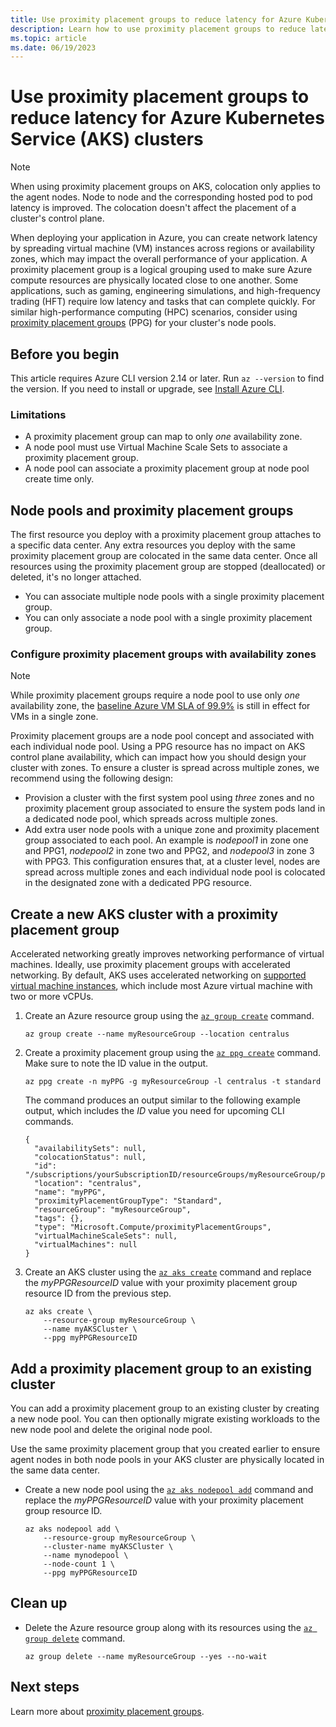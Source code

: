 ```yaml
---
title: Use proximity placement groups to reduce latency for Azure Kubernetes Service (AKS) clusters
description: Learn how to use proximity placement groups to reduce latency for your Azure Kubernetes Service (AKS) cluster workloads.
ms.topic: article
ms.date: 06/19/2023
---
```


# Use proximity placement groups to reduce latency for Azure Kubernetes Service (AKS) clusters

> [!NOTE]
> When using proximity placement groups on AKS, colocation only applies to the agent nodes. Node to node and the corresponding hosted pod to pod latency is improved. The colocation doesn't affect the placement of a cluster's control plane.

When deploying your application in Azure, you can create network latency by spreading virtual machine (VM) instances across regions or availability zones, which may impact the overall performance of your application. A proximity placement group is a logical grouping used to make sure Azure compute resources are physically located close to one another. Some applications, such as gaming, engineering simulations, and high-frequency trading (HFT) require low latency and tasks that can complete quickly. For similar high-performance computing (HPC) scenarios, consider using [proximity placement groups](../virtual-machines/co-location.md#proximity-placement-groups) (PPG) for your cluster's node pools.

## Before you begin

This article requires Azure CLI version 2.14 or later. Run `az --version` to find the version. If you need to install or upgrade, see [Install Azure CLI][azure-cli-install].

### Limitations

* A proximity placement group can map to only *one* availability zone.
* A node pool must use Virtual Machine Scale Sets to associate a proximity placement group.
* A node pool can associate a proximity placement group at node pool create time only.

## Node pools and proximity placement groups

The first resource you deploy with a proximity placement group attaches to a specific data center. Any extra resources you deploy with the same proximity placement group are colocated in the same data center. Once all resources using the proximity placement group are stopped (deallocated) or deleted, it's no longer attached.

* You can associate multiple node pools with a single proximity placement group.
* You can only associate a node pool with a single proximity placement group.

### Configure proximity placement groups with availability zones

> [!NOTE]
> While proximity placement groups require a node pool to use only *one* availability zone, the [baseline Azure VM SLA of 99.9%](https://azure.microsoft.com/support/legal/sla/virtual-machines/v1_9/) is still in effect for VMs in a single zone.

Proximity placement groups are a node pool concept and associated with each individual node pool. Using a PPG resource has no impact on AKS control plane availability, which can impact how you should design your cluster with zones. To ensure a cluster is spread across multiple zones, we recommend using the following design:

* Provision a cluster with the first system pool using *three* zones and no proximity placement group associated to ensure the system pods land in a dedicated node pool, which spreads across multiple zones.
* Add extra user node pools with a unique zone and proximity placement group associated to each pool. An example is *nodepool1* in zone one and PPG1, *nodepool2* in zone two and PPG2, and *nodepool3* in zone 3 with PPG3. This configuration ensures that, at a cluster level, nodes are spread across multiple zones and each individual node pool is colocated in the designated zone with a dedicated PPG resource.

## Create a new AKS cluster with a proximity placement group

Accelerated networking greatly improves networking performance of virtual machines. Ideally, use proximity placement groups with accelerated networking. By default, AKS uses accelerated networking on [supported virtual machine instances](../virtual-network/accelerated-networking-overview.md?toc=/azure/virtual-machines/linux/toc.json#limitations-and-constraints), which include most Azure virtual machine with two or more vCPUs.

1. Create an Azure resource group using the [`az group create`][az-group-create] command.

    ```azurecli-interactive
    az group create --name myResourceGroup --location centralus
    ```

2. Create a proximity placement group using the [`az ppg create`][az-ppg-create] command. Make sure to note the ID value in the output.

    ```azurecli-interactive
    az ppg create -n myPPG -g myResourceGroup -l centralus -t standard
    ```

    The command produces an output similar to the following example output, which includes the *ID* value you need for upcoming CLI commands.

    ```output
    {
      "availabilitySets": null,
      "colocationStatus": null,
      "id": "/subscriptions/yourSubscriptionID/resourceGroups/myResourceGroup/providers/Microsoft.Compute/proximityPlacementGroups/myPPG",
      "location": "centralus",
      "name": "myPPG",
      "proximityPlacementGroupType": "Standard",
      "resourceGroup": "myResourceGroup",
      "tags": {},
      "type": "Microsoft.Compute/proximityPlacementGroups",
      "virtualMachineScaleSets": null,
      "virtualMachines": null
    }
    ```

3. Create an AKS cluster using the [`az aks create`][az-aks-create] command and replace the *myPPGResourceID* value with your proximity placement group resource ID from the previous step.

    ```azurecli-interactive
    az aks create \
        --resource-group myResourceGroup \
        --name myAKSCluster \
        --ppg myPPGResourceID
    ```

## Add a proximity placement group to an existing cluster

You can add a proximity placement group to an existing cluster by creating a new node pool. You can then optionally migrate existing workloads to the new node pool and delete the original node pool.

Use the same proximity placement group that you created earlier to ensure agent nodes in both node pools in your AKS cluster are physically located in the same data center.

* Create a new node pool using the [`az aks nodepool add`][az-aks-nodepool-add] command and replace the *myPPGResourceID* value with your proximity placement group resource ID.

    ```azurecli-interactive
    az aks nodepool add \
        --resource-group myResourceGroup \
        --cluster-name myAKSCluster \
        --name mynodepool \
        --node-count 1 \
        --ppg myPPGResourceID
    ```

## Clean up

* Delete the Azure resource group along with its resources using the [`az group delete`][az-group-delete] command.

    ```azurecli-interactive
    az group delete --name myResourceGroup --yes --no-wait
    ```

## Next steps

Learn more about [proximity placement groups][proximity-placement-groups].

<!-- LINKS - Internal -->
[azure-cli-install]: /cli/azure/install-azure-cli
[proximity-placement-groups]: ../virtual-machines/co-location.md#proximity-placement-groups
[az-aks-create]: /cli/azure/aks#az_aks_create
[az-aks-nodepool-add]: /cli/azure/aks/nodepool#az_aks_nodepool_add
[az-group-create]: /cli/azure/group#az_group_create
[az-group-delete]: /cli/azure/group#az_group_delete
[az-ppg-create]: /cli/azure/ppg#az_ppg_create
